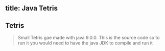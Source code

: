 title: Java Tetris
---
## Tetris

> Small Tetris gae made with java 9.0.0. This is the source code so to run it you would need to have the java JDK to compile and run it
>
